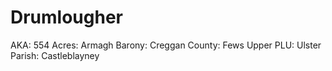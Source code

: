 # Drumlougher

AKA: 554
Acres: Armagh
Barony: Creggan
County: Fews Upper
PLU: Ulster
Parish: Castleblayney